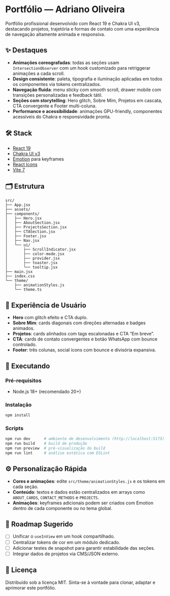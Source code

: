 # Portfólio — Adriano Oliveira

Portfólio profissional desenvolvido com React 19 e Chakra UI v3, destacando projetos, trajetória e formas de contato com uma experiência de navegação altamente animada e responsiva.

## ✨ Destaques

- **Animações coreografadas**: todas as seções usam `IntersectionObserver` com um hook customizado para retriggerar animações a cada scroll.
- **Design consistente**: paleta, tipografia e iluminação aplicadas em todos os componentes via tokens centralizados.
- **Navegação fluida**: menu sticky com smooth scroll, drawer mobile com transições personalizadas e feedback tátil.
- **Seções com storytelling**: Hero glitch, Sobre Mim, Projetos em cascata, CTA convergente e Footer multi-coluna.
- **Performance e acessibilidade**: animações GPU-friendly, componentes acessíveis do Chakra e responsividade pronta.

## 🛠️ Stack

- [React 19](https://react.dev/)
- [Chakra UI v3](https://chakra-ui.com/)
- [Emotion](https://emotion.sh/docs/introduction) para keyframes
- [React Icons](https://react-icons.github.io/react-icons/)
- [Vite 7](https://vitejs.dev/)

## 🗂️ Estrutura

```text
src/
├── App.jsx
├── assets/
├── components/
│   ├── Hero.jsx
│   ├── AboutSection.jsx
│   ├── ProjectsSection.jsx
│   ├── CTASection.jsx
│   ├── Footer.jsx
│   ├── Nav.jsx
│   └── ui/
│       ├── ScrollIndicator.jsx
│       ├── color-mode.jsx
│       ├── provider.jsx
│       ├── toaster.jsx
│       └── tooltip.jsx
├── main.jsx
├── index.css
└── theme/
	├── animationStyles.js
	└── theme.ts
```

## 🎨 Experiência de Usuário

- **Hero** com glitch efeito e CTA duplo.
- **Sobre Mim**: cards diagonais com direções alternadas e badges animados.
- **Projetos**: cards alinhados com tags escalonadas e CTA “Em breve”.
- **CTA**: cards de contato convergentes e botão WhatsApp com bounce controlado.
- **Footer**: três colunas, social icons com bounce e divisória expansiva.

## 🚀 Executando

### Pré-requisitos

- Node.js 18+ (recomendado 20+)

### Instalação

```bash
npm install
```

### Scripts

```bash
npm run dev      # ambiente de desenvolvimento (http://localhost:5173)
npm run build    # build de produção
npm run preview  # pré-visualização do build
npm run lint     # análise estática com ESLint
```

## ⚙️ Personalização Rápida

- **Cores e animações**: edite `src/theme/animationStyles.js` e os tokens em cada seção.
- **Conteúdo**: textos e dados estão centralizados em arrays como `ABOUT_CARDS`, `CONTACT_METHODS` e `PROJECTS`.
- **Animações**: keyframes adicionais podem ser criados com Emotion dentro de cada componente ou no tema global.

## 🧭 Roadmap Sugerido

- [ ] Unificar o `useInView` em um hook compartilhado.
- [ ] Centralizar tokens de cor em um módulo dedicado.
- [ ] Adicionar testes de snapshot para garantir estabilidade das seções.
- [ ] Integrar dados de projetos via CMS/JSON externo.

## 📄 Licença

Distribuído sob a licença MIT. Sinta-se à vontade para clonar, adaptar e aprimorar este portfólio.
